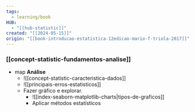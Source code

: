 ```yaml
---
tags:
  - learning/book
HUB:
  - "[[hub-statistic]]"
created: "[[2024-05-15]]"
origin: "[[book-introducao-estatistica-12edicao-mario-f-triola-2017]]"
---
```

### [[concept-statistic-fundamentos-analise]]


- map **Análise** 
	- ![[concept-statistic-caracteristica-dados]]
	- ![[principais-erros-estatisticos]]
	- Fazer gráfico e explorar.
		- ![[index-seaborn-matplotlib-charts|tipos-de-graficos]]
		- Aplicar métodos estatísticos